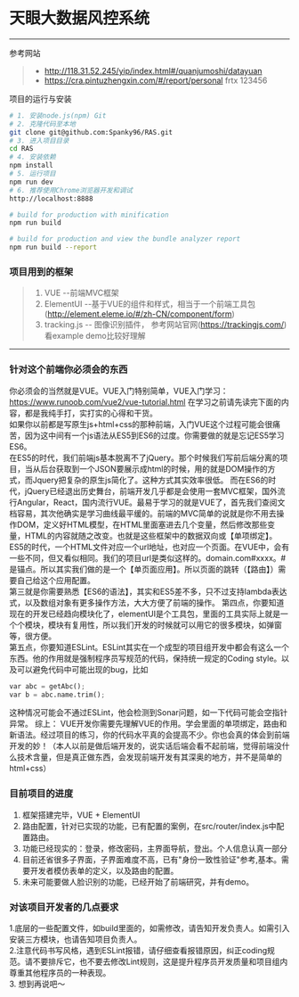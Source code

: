 # 天眼大数据风控系统

------

参考网站

> * http://118.31.52.245/yip/index.html#/quanjumoshi/datayuan  
> * https://cra.pintuzhengxin.com/#/report/personal frtx 123456  

项目的运行与安装
``` bash
# 1. 安装node.js(npm) Git
# 2. 克隆代码至本地
git clone git@github.com:Spanky96/RAS.git
# 3. 进入项目目录
cd RAS
# 4. 安装依赖
npm install
# 5. 运行项目
npm run dev
# 6. 推荐使用Chrome浏览器开发和调试
http://localhost:8888

# build for production with minification
npm run build

# build for production and view the bundle analyzer report
npm run build --report


```

### 项目用到的框架

> 1. VUE --前端MVC框架  
> 2. ElementUI --基于VUE的组件和样式，相当于一个前端工具包(http://element.eleme.io/#/zh-CN/component/form)  
> 3. tracking.js -- 图像识别插件， 参考网站官网(https://trackingjs.com/) 看example demo比较好理解  

------

### 针对这个前端你必须会的东西

你必须会的当然就是VUE。VUE入门特别简单，VUE入门学习：https://www.runoob.com/vue2/vue-tutorial.html
在学习之前请先读完下面的内容，都是我纯手打，实打实的心得和干货。  
如果你以前都是写原生js+html+css的那种前端，入门VUE这个过程可能会很痛苦，因为这中间有一个js语法从ES5到ES6的过度。你需要做的就是忘记ES5学习ES6。  
在ES5的时代，我们前端js基本脱离不了jQuery。那个时候我们写前后端分离的项目，当从后台获取到一个JSON要展示成html的时候，用的就是DOM操作的方式，而Jquery把复杂的原生js简化了。这种方式其实效率很低。
而在ES6的时代，jQuery已经退出历史舞台，前端开发几乎都是会使用一套MVC框架，国外流行Angular，React，国内流行VUE。最易于学习的就是VUE了，首先我们查阅文档容易，其次他确实是学习曲线最平缓的。前端的MVC简单的说就是你不用去操作DOM，定义好HTML模型，在HTML里面塞进去几个变量，然后修改那些变量，HTML的内容就随之改变。也就是这些框架中的数据双向或【单项绑定】。  
ES5的时代，一个HTML文件对应一个url地址，也对应一个页面。在VUE中，会有一些不同，但又看似相同。我们的项目url是类似这样的。domain.com#xxxx。#是锚点。所以其实我们做的是一个【单页面应用】。所以页面的跳转（【路由】）需要自己给这个应用配置。  
第三就是你需要熟悉【ES6的语法】，其实和ES5差不多，只不过支持lambda表达式，以及数组对象有更多操作方法，大大方便了前端的操作。
第四点，你要知道现在的开发已经趋向模块化了，elementUI是个工具包，里面的工具实际上就是一个个模块，模块有复用性，所以我们开发的时候就可以用它的很多模块，如弹窗等，很方便。  
第五点，你要知道ESLint。ESLint其实在一个成型的项目组开发中都会有这么一个东西。他的作用就是强制程序员写规范的代码，保持统一规定的Coding style。以及可以避免代码中可能出现的bug，比如
```python
var abc = getAbc();
var b = abc.name.trim();
```
这种情况可能会不通过ESLint，他会检测到Sonar问题，如一下代码可能会空指针异常。
综上： VUE开发你需要先理解VUE的作用。学会里面的单项绑定，路由和新语法。经过项目的练习，你的代码水平真的会提高不少。你也会真的体会到前端开发的妙！（本人以前是做后端开发的，说实话后端会看不起前端，觉得前端没什么技术含量，但是真正做东西，会发现前端开发有其深奥的地方，并不是简单的html+css）

### 目前项目的进度
1. 框架搭建完毕，VUE + ElementUI  
2. 路由配置，针对已实现的功能，已有配置的案例，在src/router/index.js中配置路由。  
3. 功能已经现实的：登录，修改密码，主界面导航，登出。个人信息认真一部分
4. 目前还省很多子界面，子界面难度不高，已有"身份一致性验证"参考,基本。需要开发者模仿表单的定义，以及路由的配置。  
5. 未来可能要做人脸识别的功能，已经开始了前端研究，并有demo。  

### 对该项目开发者的几点要求
1.底层的一些配置文件，如build里面的，如需修改，请告知开发负责人。如需引入安装三方模块，也请告知项目负责人。  
2.注意代码书写风格，遇到ESLint报错，请仔细查看报错原因，纠正coding规范。请不要排斥它，也不要去修改Lint规则，这是提升程序员开发质量和项目组内尊重其他程序员的一种表现。  
3. 想到再说吧～  
